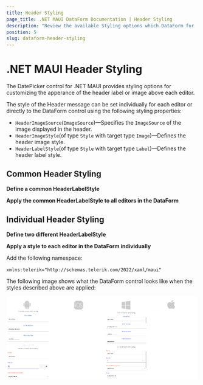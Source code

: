 ```yaml
---
title: Header Styling
page_title: .NET MAUI DataForm Documentation | Header Styling
description: "Review the available Styling options which DataForm for .NET MAUI control provides for its editors'."
position: 5
slug: dataform-header-styling
---
```


# .NET MAUI Header Styling

The DatePicker control for .NET MAUI provides styling options for customizing the apperance of the header label or image above each editor.

The style of the Header message can be set individually for each editor or directly to the DataForm control using the following styling properties:

* `HeaderImageSource`(`ImageSource`)&mdash;Specifies the `ImageSource` of the image displayed in the header.
* `HeaderImageStyle`(of type `Style` with target type `Image`)&mdash;Defines the header image style.
* `HeaderLabelStyle`(of type `Style` with target type `Label`)&mdash;Defines the header label style.

## Common Header Styling

**Define a common HeaderLabelStyle**

<snippet id='dataform-header-styling-common-style' />

**Apply the common HeaderLabelStyle to all editors in the DataForm**

<snippet id='dataform-header-styling-common' />

## Individual Header Styling

**Define two different HeaderLabelStyle**

<snippet id='dataform-header-styling-header-style' />

<snippet id='dataform-header-styling-header-style-alt' />

**Apply a style to each editor in the DataForm individually**

<snippet id='dataform-header-styling-individual' />

Add the following namespace:

 ```XAML
xmlns:telerik="http://schemas.telerik.com/2022/xaml/maui"
 ```

The following image shows what the DataForm control looks like when the styles described above are applied:

![.NET MAUI DataForm Header Message Styling](../images/dataform-header-message-styling.png)